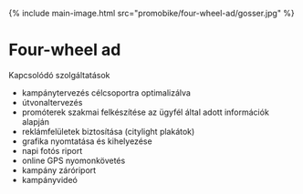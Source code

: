 {% include main-image.html src="promobike/four-wheel-ad/gosser.jpg" %}

# Four-wheel ad

Kapcsolódó szolgáltatások

- kampánytervezés célcsoportra optimalizálva
- útvonaltervezés
- promóterek szakmai felkészítése az ügyfél által adott információk alapján
- reklámfelületek biztosítása (citylight plakátok)
- grafika nyomtatása és kihelyezése
- napi fotós riport
- online GPS nyomonkövetés
- kampány záróriport
- kampányvideó
